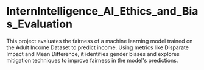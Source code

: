 # InternIntelligence_AI_Ethics_and_Bias_Evaluation
This project evaluates the fairness of a machine learning model trained on the Adult Income Dataset to predict income. Using metrics like Disparate Impact and Mean Difference, it identifies gender biases and explores mitigation techniques to improve fairness in the model's predictions.
